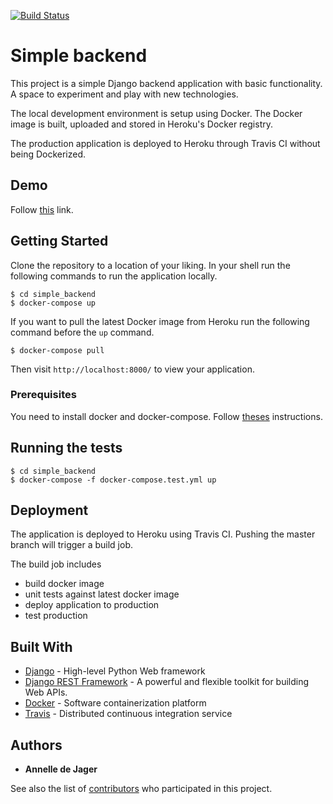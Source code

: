 [![Build Status](https://travis-ci.org/annelledejager/simple-website.svg?branch=master)](https://travis-ci.org/annelledejager/simple-backend)

# Simple backend

This project is a simple Django backend application with basic functionality. A space to experiment and play with new technologies. 

The local development environment is setup using Docker. The Docker image is built, uploaded and stored in Heroku's Docker registry. 

The production application is deployed to Heroku through Travis CI without being Dockerized. 

## Demo

Follow [this](https://powerful-taiga-71470.herokuapp.com/colors/) link.

## Getting Started

Clone the repository to a location of your liking. In your shell run the following commands to run the application locally. 

```
$ cd simple_backend
$ docker-compose up
```

If you want to pull the latest Docker image from Heroku run the following command before the `up` command.

```
$ docker-compose pull
```

Then visit `http://localhost:8000/` to view your application.

### Prerequisites

You need to install docker and docker-compose. Follow [theses](https://docs.docker.com/docker-for-mac/) instructions.

## Running the tests

```
$ cd simple_backend
$ docker-compose -f docker-compose.test.yml up
```

## Deployment

The application is deployed to Heroku using Travis CI. Pushing the master branch will trigger a build job. 

The build job includes
* build docker image
* unit tests against latest docker image
* deploy application to production
* test production

## Built With

* [Django](https://www.djangoproject.com/) - High-level Python Web framework
* [Django REST Framework](http://www.django-rest-framework.org/) - A powerful and flexible toolkit for building Web APIs.
* [Docker](https://www.docker.com/) - Software containerization platform
* [Travis](https://travis-ci.org/) - Distributed continuous integration service

## Authors

* **Annelle de Jager** 

See also the list of [contributors](https://github.com/annelledejager/simple-backend/graphs/contributors) who participated in this project.
